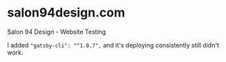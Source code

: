 # salon94design.com
Salon 94 Design - Website
Testing

I added `"gatsby-cli": "^1.0.7",` and it's deploying consistently
still didn't work.
